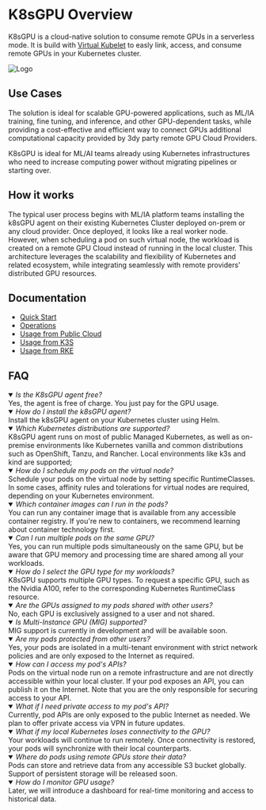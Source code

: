 # K8sGPU Overview
K8sGPU is a cloud-native solution to consume remote GPUs in a serverless mode. It is build with [Virtual Kubelet](https://virtual-kubelet.io/) to easly link, access, and consume remote GPUs in your Kubernetes cluster.

![Logo](assets/k8sgpu-architecture.png)

## Use Cases
The solution is ideal for scalable GPU-powered applications, such as ML/IA training, fine tuning, and inference, and other GPU-dependent tasks, while providing a cost-effective and efficient way to connect GPUs additional computational capacity provided by 3dy party remote GPU Cloud Providers.

K8sGPU is ideal for ML/AI teams already using Kubernetes infrastructures who need to increase computing power without migrating pipelines or starting over.  

## How it works

The typical user process begins with ML/IA platform teams installing the k8sGPU agent on their existing Kubernetes Cluster deployed on-prem or any cloud provider. Once deployed, it looks like a real worker node. However, when scheduling a pod on such virtual node, the workload is created on a remote GPU Cloud instead of running in the local cluster. This architecture leverages the scalability and flexibility of Kubernetes and related ecosystem, while integrating seamlessly with remote providers' distributed GPU resources.

## Documentation

* [Quick Start](guides/quickstart.md)
* [Operations](guides/operations.md)
* [Usage from Public Cloud](guides/public-cloud.md)
* [Usage from K3S](guides/k3s.md)
* [Usage from RKE](guides/rke.md)


## FAQ

<details open>
<summary><i>Is the K8sGPU agent free?</i></summary>
Yes, the agent is free of charge. You just pay for the GPU usage.
</details>

<details open>
<summary><i>How do I install the k8sGPU agent?</i></summary>
Install the k8sGPU agent on your Kubernetes cluster using Helm.
</details>

<details open>
<summary><i>Which Kubernetes distributions are supported?</i></summary>
K8sGPU agent runs on most of public Managed Kubernetes, as well as on-premise environments like Kubernetes vanilla and common distributions such as OpenShift, Tanzu, and Rancher. Local environments like k3s and kind are supported;
</details>

<details open>
<summary><i>How do I schedule my pods on the virtual node?</i></summary>
Schedule your pods on the virtual node by setting specific RuntimeClasses. In some cases, affinity rules and tolerations for virtual nodes are required, depending on your Kubernetes environment.
</details>

<details open>
<summary><i>Which container images can I run in the pods?</i></summary>
You can run any container image that is available from any accessible container registry. If you're new to containers, we recommend learning about container technology first.
</details>

<details open>
<summary><i>Can I run multiple pods on the same GPU?</i></summary>
Yes, you can run multiple pods simultaneously on the same GPU, but be aware that GPU memory and processing time are shared among all your workloads.
</details>

<details open>
<summary><i>How do I select the GPU type for my workloads?</i></summary>
K8sGPU supports multiple GPU types. To request a specific GPU, such as the Nvidia A100, refer to the corresponding Kubernetes RuntimeClass resource.
</details>

<details open>
<summary><i>Are the GPUs assigned to my pods shared with other users?</i></summary>
No, each GPU is exclusively assigned to a user and not shared.
</details>

<details open>
<summary><i>Is Multi-Instance GPU (MIG) supported?</i></summary>
MIG support is currently in development and will be available soon.
</details>

<details open>
<summary><i>Are my pods protected from other users?</i></summary>
Yes, your pods are isolated in a multi-tenant environment with strict network policies and are only exposed to the Internet as required.
</details>

<details open>
<summary><i>How can I access my pod's APIs?</i></summary>
Pods on the virtual node run on a remote infrastructure and are not directly accessible within your local cluster. If your pod exposes an API, you can publish it on the Internet. Note that you are the only responsible for securing access to your API.
</details>

<details open>
<summary><i>What if I need private access to my pod's API?</i></summary>
Currently, pod APIs are only exposed to the public Internet as needed. We plan to offer private access via VPN in future updates.
</details>

<details open>
<summary><i>What if my local Kubernetes loses connectivity to the GPU?</i></summary>
Your workloads will continue to run remotely. Once connectivity is restored, your pods will synchronize with their local counterparts.
</details>

<details open>
<summary><i>Where do pods using remote GPUs store their data?</i></summary>
Pods can store and retrieve data from any accessible S3 bucket globally. Support of persistent storage will be released soon.
</details>

<details open>
<summary><i>How do I monitor GPU usage?</i></summary>
Later, we will introduce a dashboard for real-time monitoring and access to historical data.
</details>
